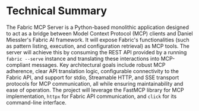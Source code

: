 # Technical Summary

The Fabric MCP Server is a Python-based monolithic application designed to act as a bridge between Model Context Protocol (MCP) clients and Daniel Miessler's Fabric AI framework. It will expose Fabric's functionalities (such as pattern listing, execution, and configuration retrieval) as MCP tools. The server will achieve this by consuming the REST API provided by a running `fabric --serve` instance and translating these interactions into MCP-compliant messages. Key architectural goals include robust MCP adherence, clear API translation logic, configurable connectivity to the Fabric API, and support for stdio, Streamable HTTP, and SSE transport protocols for MCP communication, all while ensuring maintainability and ease of operation. The project will leverage the FastMCP library for MCP implementation, `httpx` for Fabric API communication, and `click` for its command-line interface.
